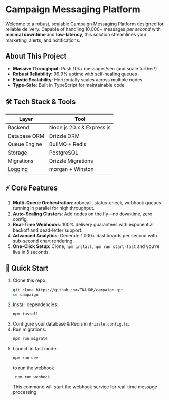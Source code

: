 # Campaign Messaging Platform

Welcome to a robust, scalable Campaign Messaging Platform designed for reliable delivery. Capable of handling 10,000+ messages _per second_ with **minimal downtime** and **low-latency**, this solution streamlines your marketing, alerts, and notifications.

## About This Project

- **Massive Throughput**: Push 10k+ messages/sec (and scale further!)
- **Robust Reliability**: 99.9% uptime with self-healing queues
- **Elastic Scalability**: Horizontally scales across multiple nodes
- **Type-Safe**: Built in TypeScript for maintainable code

## 🛠️ Tech Stack & Tools

| Layer        | Tool                      |
| ------------ | ------------------------- |
| Backend      | Node.js 20.x & Express.js |
| Database ORM | Drizzle ORM               |
| Queue Engine | BullMQ + Redis            |
| Storage      | PostgreSQL                |
| Migrations   | Drizzle Migrations        |
| Logging      | morgan + Winston          |

## ⚡ Core Features

1. **Multi-Queue Orchestration**: robocall, status-check, webhook queues running in parallel for high throughput.
2. **Auto-Scaling Clusters**: Add nodes on the fly—no downtime, zero config.
3. **Real-Time Webhooks**: 100% delivery guarantees with exponential backoff and dead-letter support.
4. **Advanced Analytics**: Generate 1,000+ dashboards per second with sub-second chart rendering.
5. **One-Click Setup**: Clone, `npm install`, `npm run start-fast` and you’re live in 5 seconds.

## 🚀 Quick Start

1. Clone this repo:
   ```bash
   git clone https://github.com/TNAHOM/campaign.git
   cd campaign
   ```
2. Install dependencies:
   ```bash
   npm install
   ```
3. Configure your database & Redis in `drizzle.config.ts`.
4. Run migrations:
   ```bash
   npm run migrate
   ```
5. Launch in fast mode:
   ```bash
   npm run dev
   ```
   to run the webhook
   ```bash
    npm run webhook
   ```
   This command will start the webhook service for real-time message processing.


